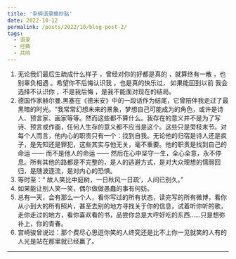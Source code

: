 ```yaml
---
title: '杂碎语录摘抄贴'
date: 2022-10-12
permalink: /posts/2022/10/blog-post-2/
tags:
  - 语录
  - 经典
  - 共鸣
---
```


1. 无论我们最后生疏成什么样子 ，曾经对你的好都是真的 ，就算终有一散 ，也别辜负相遇 。希望你不后悔认识我 ，也是真的快乐过， 如果能回到以前 我会选择不认识你 ，不是我后悔 ，是我不能面对现在的结局。  
2. 德国作家赫尔曼.黑塞在《德米安》中的一段话作为结尾，它曾陪伴我走过了最黑暗的时光。“我常常幻想未来的景象，梦想自己可能成为的角色，或许是诗人、预言家、画家等等。然而这些都不算什么。我存在的意义并不是为了写诗、预言或作画，任何人生存的意义都不应当是这个。这些只是旁枝末节。对每个人而言，他内心的职责只有一个：找到自我。无论他的归宿是诗人还是疯子，是先知还是罪犯，这些其实与他无关，毫不重要。他的职责是找到自己的命运 —— 而不是他人的命运 —— 然后在心中坚守一生，全心全意，永不停息。所有其他的路都是不完整的，是人的逃避方式，是对大众理想的懦弱回归，是随波逐流，是对内心的恐惧。  
3. 等时至：“ 故人笑比中庭树，一日秋风一日疏’，人间已别久。”  
4. 如果能让别人笑一笑，偶尔做做愚蠢的事有何妨。  
5. 总有一天，会有那么一个人，看你写过的所有状态，读完写的所有微博，看你从小到大的所有照片，甚至去别的地方寻找关于你的信息，试着听你听的歌，走你走过的地方，看你喜欢看的书，品尝你总是大呼好吃的东西……只是想弥补上，你的青春。  
6. 宫崎骏曾说过：那个费尽心思逗你笑的人终究还是比不上你一见就笑的人有的人光是站在那里就已经赢了。 



------

